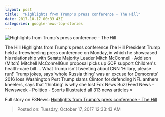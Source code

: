 ```yaml
---
layout: post
title:  "Highlights from Trump's press conference - The Hill"
date: 2017-10-17 00:33:43Z
categories: google-news-top-stories
---
```


![Highlights from Trump's press conference - The Hill](http://thehill.com/sites/default/files/mcconnelltrump1_101617getty.jpg)

The Hill Highlights from Trump's press conference The Hill President Trump held a freewheeling press conference on Monday, in which he showcased his relationship with Senate Majority Leader Mitch McConnell · Addison (Mitch) Mitchell McConnellGun proposal picks up GOP support Children's health-care bill ... What Trump isn't tweeting about CNN 'Hillary, please run!' Trump jokes, says 'whole Russia thing' was an excuse for Democrats' 2016 loss Washington Post Trump slams Clinton for defending NFL anthem kneelers, says that 'thinking' is why she lost Fox News BuzzFeed News - Newsweek - Politico - Sports Illustrated all 313 news articles »


Full story on F3News: [Highlights from Trump's press conference - The Hill](http://www.f3nws.com/n/PsThQH)

> Posted on: Tuesday, October 17, 2017 12:33:43 AM
